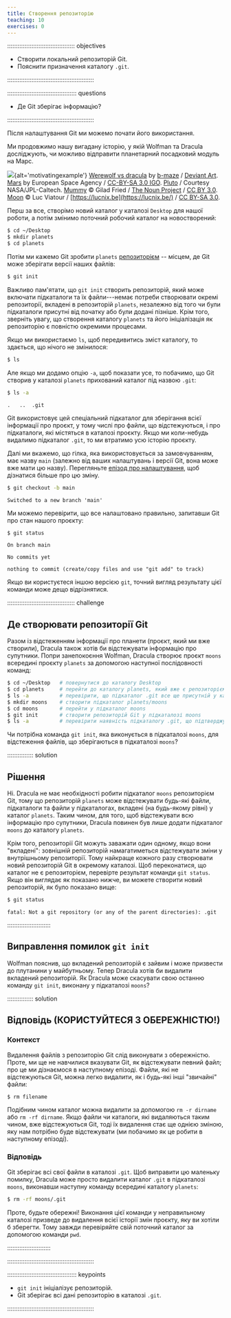 ```yaml
---
title: Створення репозиторію
teaching: 10
exercises: 0
---
```


::::::::::::::::::::::::::::::::::::::: objectives

- Створити локальний репозиторій Git.
- Пояснити призначення каталогу `.git`.

::::::::::::::::::::::::::::::::::::::::::::::::::

:::::::::::::::::::::::::::::::::::::::: questions

- Де Git зберігає інформацію?

::::::::::::::::::::::::::::::::::::::::::::::::::

Після налаштування Git ми можемо почати його використання.

Ми продовжимо нашу вигадану історію, у якій Wolfman та Dracula досліджують, чи можливо відправити планетарний посадковий модуль на Марс.

![](fig/motivatingexample.png){alt='motivatingexample'}
[Werewolf vs dracula](https://www.deviantart.com/b-maze/art/Werewolf-vs-Dracula-124893530)
by [b-maze](https://www.deviantart.com/b-maze) / [Deviant Art](https://www.deviantart.com/).
[Mars](https://en.wikipedia.org/wiki/File:OSIRIS_Mars_true_color.jpg) by European Space Agency /
[CC-BY-SA 3.0 IGO](https://creativecommons.org/licenses/by/3.0/deed.en).
[Pluto](https://commons.wikimedia.org/wiki/File:PIA19873-Pluto-NewHorizons-FlyingPastImage-20150714-transparent.png) /
Courtesy NASA/JPL-Caltech.
[Mummy](https://commons.wikimedia.org/wiki/File:Mummy_icon_-_Noun_Project_4070.svg)
© Gilad Fried / [The Noun Project](https://thenounproject.com/) /
[CC BY 3.0](https://creativecommons.org/licenses/by/3.0/deed.en).
[Moon](https://commons.wikimedia.org/wiki/File:Lune_ico.png)
© Luc Viatour / [https://lucnix.be](https://lucnix.be/) /
[CC BY-SA 3.0](https://creativecommons.org/licenses/by-sa/3.0/deed.en).

Перш за все, створімо новий каталог у каталозі `Desktop` для нашої роботи, а потім змінимо поточний робочий каталог на новостворений:

```bash
$ cd ~/Desktop
$ mkdir planets
$ cd planets
```

Потім ми кажемо Git зробити `planets` [репозиторієм](../learners/reference.md#repository)
\-- місцем, де Git може зберігати версії наших файлів:

```bash
$ git init
```

Важливо пам'ятати, що `git init` створить репозиторій, який може включати підкаталоги та їх файли---немає потреби створювати окремі репозиторії, вкладені в репозиторій `planets`, незалежно від того чи були підкаталоги присутні від початку або були додані пізніше. Крім того, зверніть увагу, що створення каталогу `planets` та його ініціалізація як репозиторію є повністю окремими процесами.

Якщо ми використаємо `ls`, щоб передивитись зміст каталогу, то здається, що нічого не змінилося:

```bash
$ ls
```

Але якщо ми додамо опцію `-a`, щоб показати усе, то побачимо, що Git створив у каталозі `planets` прихований каталог під назвою `.git`:

```bash
$ ls -a
```

```output
.	..	.git
```

Git використовує цей спеціальний підкаталог для зберігання всієї інформації про проєкт, у тому числі про файли, що відстежуються, і про підкаталоги, які містяться в каталозі проєкту.
Якщо ми коли-небудь видалимо підкаталог `.git`, то ми втратимо усю історію проєкту.

Далі ми вкажемо, що гілка, яка використовується за замовчуванням, має назву `main`
(залежно від ваших налаштувань і версії Git, вона може вже мати цю назву).
Перегляньте [епізод про налаштування](02-setup.md#default-git-branch-naming), щоб дізнатися більше про цю зміну.

```bash
$ git checkout -b main
```

```output
Switched to a new branch 'main'
```

Ми можемо перевірити, що все налаштовано правильно, запитавши Git про стан нашого проєкту:

```bash
$ git status
```

```output
On branch main

No commits yet

nothing to commit (create/copy files and use "git add" to track)
```

Якщо ви користуєтеся іншою версією `git`, точний вигляд результату цієї команди може дещо відрізнятися.

:::::::::::::::::::::::::::::::::::::::  challenge

## Де створювати репозиторії Git

Разом із відстеженням інформації про планети (проєкт, який ми вже створили), Dracula також хотів би відстежувати інформацію про супутники.
Попри занепокоєння Wolfman, Dracula створює проєкт `moons` всередині проєкту `planets` за допомогою наступної послідовності команд:

```bash
$ cd ~/Desktop   # повернутися до каталогу Desktop
$ cd planets     # перейти до каталогу planets, який вже є репозиторієм Git
$ ls -a          # перевірити, що підкаталог .git все ще присутній у каталозі planets
$ mkdir moons    # створити підкаталог planets/moons
$ cd moons       # перейти у підкаталог moons
$ git init       # створити репозиторій Git у підкаталозі moons
$ ls -a          # перевірити наявність підкаталогу .git, що підтверджує створення нового репозиторію
```

Чи потрібна команда `git init`, яка виконується в підкаталозі `moons`, для відстеження файлів, що зберігаються в підкаталозі `moons`?

:::::::::::::::  solution

## Рішення

Ні. Dracula не має необхідності робити підкаталог `moons` репозиторієм Git, тому що репозиторій `planets` може відстежувати будь-які файли, підкаталоги та файли у підкаталогах, вкладені (на будь-якому рівні) у каталог `planets`.  Таким чином, для того, щоб відстежувати всю інформацію про супутники, Dracula повинен був лише додати підкаталог `moons` до каталогу `planets`.

Крім того, репозиторії Git можуть заважати один одному, якщо вони "вкладені": зовнішній репозиторій намагатиметься відстежувати зміни у внутрішньому репозиторії. Тому найкраще кожного разу створювати новий репозиторій Git в окремому каталозі. Щоб переконатися, що каталог не є репозиторієм, перевірте результат команди `git status`. Якщо він виглядає як показано нижче, ви можете створити новий репозиторій, як було показано вище:

```bash
$ git status
```

```output
fatal: Not a git repository (or any of the parent directories): .git
```

:::::::::::::::::::::::::

## Виправлення помилок `git init`

Wolfman пояснив, що вкладений репозиторій є зайвим і може призвести до плутанини у майбутньому. Тепер Dracula хотів би видалити вкладений репозиторій. Як Dracula може скасувати свою останню команду `git init`, виконану у підкаталозі `moons`?

:::::::::::::::  solution

## Відповідь (КОРИСТУЙТЕСЯ З ОБЕРЕЖНІСТЮ!)

### Контекст

Видалення файлів з репозиторію Git слід виконувати з обережністю. Проте, ми ще не навчилися вказувати Git, як відстежувати певний файл; про це ми дізнаємося в наступному епізоді. Файли, які не відстежуються Git, можна легко видалити, як і будь-які інші "звичайні" файли:

```bash
$ rm filename
```

Подібним чином каталог можна видалити за допомогою `rm -r dirname` або `rm -rf dirname`.
Якщо файли чи каталоги, які видаляються таким чином, вже відстежуються Git, тоді їх видалення стає ще однією зміною, яку нам потрібно буде відстежувати (ми побачимо як це робити в наступному епізоді).

### Відповідь

Git зберігає всі свої файли в каталозі `.git`.
Щоб виправити цю маленьку помилку, Dracula може просто видалити каталог `.git` в підкаталозі `moons`, виконавши наступну команду всередині каталогу `planets`:

```bash
$ rm -rf moons/.git
```

Проте, будьте обережні! Виконання цієї команди у неправильному каталозі призведе до видалення всієї історії змін проєкту, яку ви хотіли б зберегти.
Тому завжди перевіряйте свій поточний каталог за допомогою команди `pwd`.

:::::::::::::::::::::::::

::::::::::::::::::::::::::::::::::::::::::::::::::

:::::::::::::::::::::::::::::::::::::::: keypoints

- `git init` ініціалізує репозиторій.
- Git зберігає всі дані репозиторію в каталозі `.git`.

::::::::::::::::::::::::::::::::::::::::::::::::::
